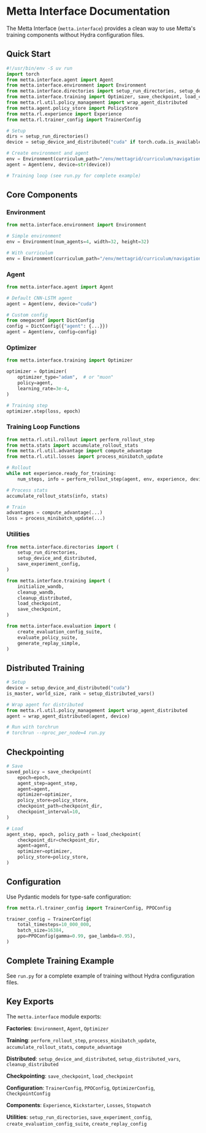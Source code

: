 # Metta Interface Documentation

The Metta Interface (`metta.interface`) provides a clean way to use Metta's training components without Hydra configuration files.

## Quick Start

```python
#!/usr/bin/env -S uv run
import torch
from metta.interface.agent import Agent
from metta.interface.environment import Environment
from metta.interface.directories import setup_run_directories, setup_device_and_distributed
from metta.interface.training import Optimizer, save_checkpoint, load_checkpoint
from metta.rl.util.policy_management import wrap_agent_distributed
from metta.agent.policy_store import PolicyStore
from metta.rl.experience import Experience
from metta.rl.trainer_config import TrainerConfig

# Setup
dirs = setup_run_directories()
device = setup_device_and_distributed("cuda" if torch.cuda.is_available() else "cpu")[0]

# Create environment and agent
env = Environment(curriculum_path="/env/mettagrid/curriculum/navigation/bucketed")
agent = Agent(env, device=str(device))

# Training loop (see run.py for complete example)
```

## Core Components

### Environment

```python
from metta.interface.environment import Environment

# Simple environment
env = Environment(num_agents=4, width=32, height=32)

# With curriculum
env = Environment(curriculum_path="/env/mettagrid/curriculum/navigation/bucketed")
```

### Agent

```python
from metta.interface.agent import Agent

# Default CNN-LSTM agent
agent = Agent(env, device="cuda")

# Custom config
from omegaconf import DictConfig
config = DictConfig({"agent": {...}})
agent = Agent(env, config=config)
```

### Optimizer

```python
from metta.interface.training import Optimizer

optimizer = Optimizer(
    optimizer_type="adam",  # or "muon"
    policy=agent,
    learning_rate=3e-4,
)

# Training step
optimizer.step(loss, epoch)
```

### Training Loop Functions

```python
from metta.rl.util.rollout import perform_rollout_step
from metta.stats import accumulate_rollout_stats
from metta.rl.util.advantage import compute_advantage
from metta.rl.util.losses import process_minibatch_update

# Rollout
while not experience.ready_for_training:
    num_steps, info = perform_rollout_step(agent, env, experience, device, timer)

# Process stats
accumulate_rollout_stats(info, stats)

# Train
advantages = compute_advantage(...)
loss = process_minibatch_update(...)
```

### Utilities

```python
from metta.interface.directories import (
    setup_run_directories,
    setup_device_and_distributed,
    save_experiment_config,
)

from metta.interface.training import (
    initialize_wandb,
    cleanup_wandb,
    cleanup_distributed,
    load_checkpoint,
    save_checkpoint,
)

from metta.interface.evaluation import (
    create_evaluation_config_suite,
    evaluate_policy_suite,
    generate_replay_simple,
)
```

## Distributed Training

```python
# Setup
device = setup_device_and_distributed("cuda")
is_master, world_size, rank = setup_distributed_vars()

# Wrap agent for distributed
from metta.rl.util.policy_management import wrap_agent_distributed
agent = wrap_agent_distributed(agent, device)

# Run with torchrun
# torchrun --nproc_per_node=4 run.py
```

## Checkpointing

```python
# Save
saved_policy = save_checkpoint(
    epoch=epoch,
    agent_step=agent_step,
    agent=agent,
    optimizer=optimizer,
    policy_store=policy_store,
    checkpoint_path=checkpoint_dir,
    checkpoint_interval=10,
)

# Load
agent_step, epoch, policy_path = load_checkpoint(
    checkpoint_dir=checkpoint_dir,
    agent=agent,
    optimizer=optimizer,
    policy_store=policy_store,
)
```

## Configuration

Use Pydantic models for type-safe configuration:

```python
from metta.rl.trainer_config import TrainerConfig, PPOConfig

trainer_config = TrainerConfig(
    total_timesteps=10_000_000,
    batch_size=16384,
    ppo=PPOConfig(gamma=0.99, gae_lambda=0.95),
)
```

## Complete Training Example

See `run.py` for a complete example of training without Hydra configuration files.

## Key Exports

The `metta.interface` module exports:

**Factories**: `Environment`, `Agent`, `Optimizer`

**Training**: `perform_rollout_step`, `process_minibatch_update`, `accumulate_rollout_stats`, `compute_advantage`

**Distributed**: `setup_device_and_distributed`, `setup_distributed_vars`, `cleanup_distributed`

**Checkpointing**: `save_checkpoint`, `load_checkpoint`

**Configuration**: `TrainerConfig`, `PPOConfig`, `OptimizerConfig`, `CheckpointConfig`

**Components**: `Experience`, `Kickstarter`, `Losses`, `Stopwatch`

**Utilities**: `setup_run_directories`, `save_experiment_config`, `create_evaluation_config_suite`,
`create_replay_config`
